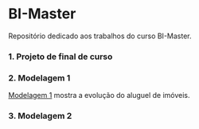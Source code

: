 # BI-Master

  Repositório dedicado aos trabalhos do curso BI-Master.

### 1. Projeto de final de curso
    
### 2. Modelagem 1

[Modelagem 1]() mostra a evolução do aluguel de imóveis.

### 3. Modelagem 2
